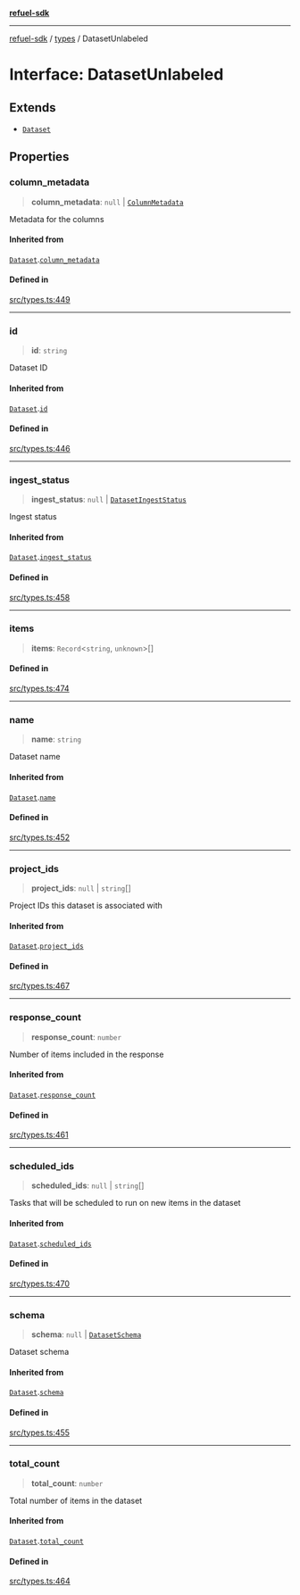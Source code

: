 [**refuel-sdk**](../../README.md)

***

[refuel-sdk](../../modules.md) / [types](../README.md) / DatasetUnlabeled

# Interface: DatasetUnlabeled

## Extends

- [`Dataset`](Dataset.md)

## Properties

### column\_metadata

> **column\_metadata**: `null` \| [`ColumnMetadata`](ColumnMetadata.md)

Metadata for the columns

#### Inherited from

[`Dataset`](Dataset.md).[`column_metadata`](Dataset.md#column_metadata)

#### Defined in

[src/types.ts:449](https://github.com/refuel-ai/refuel-sdk/blob/d0bf0a37e69cf6e99e0c214ac03b050c5c5d48a2/src/types.ts#L449)

***

### id

> **id**: `string`

Dataset ID

#### Inherited from

[`Dataset`](Dataset.md).[`id`](Dataset.md#id)

#### Defined in

[src/types.ts:446](https://github.com/refuel-ai/refuel-sdk/blob/d0bf0a37e69cf6e99e0c214ac03b050c5c5d48a2/src/types.ts#L446)

***

### ingest\_status

> **ingest\_status**: `null` \| [`DatasetIngestStatus`](../enumerations/DatasetIngestStatus.md)

Ingest status

#### Inherited from

[`Dataset`](Dataset.md).[`ingest_status`](Dataset.md#ingest_status)

#### Defined in

[src/types.ts:458](https://github.com/refuel-ai/refuel-sdk/blob/d0bf0a37e69cf6e99e0c214ac03b050c5c5d48a2/src/types.ts#L458)

***

### items

> **items**: `Record`\<`string`, `unknown`\>[]

#### Defined in

[src/types.ts:474](https://github.com/refuel-ai/refuel-sdk/blob/d0bf0a37e69cf6e99e0c214ac03b050c5c5d48a2/src/types.ts#L474)

***

### name

> **name**: `string`

Dataset name

#### Inherited from

[`Dataset`](Dataset.md).[`name`](Dataset.md#name)

#### Defined in

[src/types.ts:452](https://github.com/refuel-ai/refuel-sdk/blob/d0bf0a37e69cf6e99e0c214ac03b050c5c5d48a2/src/types.ts#L452)

***

### project\_ids

> **project\_ids**: `null` \| `string`[]

Project IDs this dataset is associated with

#### Inherited from

[`Dataset`](Dataset.md).[`project_ids`](Dataset.md#project_ids)

#### Defined in

[src/types.ts:467](https://github.com/refuel-ai/refuel-sdk/blob/d0bf0a37e69cf6e99e0c214ac03b050c5c5d48a2/src/types.ts#L467)

***

### response\_count

> **response\_count**: `number`

Number of items included in the response

#### Inherited from

[`Dataset`](Dataset.md).[`response_count`](Dataset.md#response_count)

#### Defined in

[src/types.ts:461](https://github.com/refuel-ai/refuel-sdk/blob/d0bf0a37e69cf6e99e0c214ac03b050c5c5d48a2/src/types.ts#L461)

***

### scheduled\_ids

> **scheduled\_ids**: `null` \| `string`[]

Tasks that will be scheduled to run on new items in the dataset

#### Inherited from

[`Dataset`](Dataset.md).[`scheduled_ids`](Dataset.md#scheduled_ids)

#### Defined in

[src/types.ts:470](https://github.com/refuel-ai/refuel-sdk/blob/d0bf0a37e69cf6e99e0c214ac03b050c5c5d48a2/src/types.ts#L470)

***

### schema

> **schema**: `null` \| [`DatasetSchema`](DatasetSchema.md)

Dataset schema

#### Inherited from

[`Dataset`](Dataset.md).[`schema`](Dataset.md#schema)

#### Defined in

[src/types.ts:455](https://github.com/refuel-ai/refuel-sdk/blob/d0bf0a37e69cf6e99e0c214ac03b050c5c5d48a2/src/types.ts#L455)

***

### total\_count

> **total\_count**: `number`

Total number of items in the dataset

#### Inherited from

[`Dataset`](Dataset.md).[`total_count`](Dataset.md#total_count)

#### Defined in

[src/types.ts:464](https://github.com/refuel-ai/refuel-sdk/blob/d0bf0a37e69cf6e99e0c214ac03b050c5c5d48a2/src/types.ts#L464)
